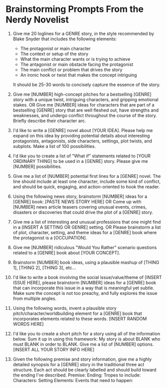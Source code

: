 # Brainstorming Prompts From the Nerdy Novelist

1. Give me 20 loglines for a GENRE story, in the style recommended by Blake Snyder that includes the following elements:

   * The protagonist or main character
   * The context or setup of the story
   * What the main character wants or is trying to achieve
   * The antagonist or main obstacle facing the protagonist
   * The main conflict or problem that drives the story
   * An ironic hook or twist that makes the concept intriguing

   It should be 25-30 words to concisely capture the essence of the story.

2. Give me [NUMBER] high-concept pitches for a bestselling [GENRE] story with a unique twist, intriguing characters, and gripping emotional stakes.
   OR
   Give me [NUMBER] ideas for characters that are part of a bestselling [GENRE] story that are well fleshed out, have strengths and weaknesses, and undergo conflict throughout the course of the story. Briefly describe their character arc.

3. I'd like to write a [GENRE] novel about [YOUR IDEA]. Please help me expand on this idea by providing potential details about interesting protagonists, antagonists, side characters, settings, plot twists, and subplots. Make a list of 100 possibilities.

4. I'd like you to create a list of "What if" statements related to [YOUR ORDINARY THING] to be used in a [GENRE] story. Please give me [NUMBER] possibilities.

5. Give me a list of [NUMBER] potential first lines for a [GENRE] novel. The line should include at least one character, include some kind of conflict, and should be quick, engaging, and action-oriented to hook the reader.

6. Using the following news story, brainstorm [NUMBER] ideas for a [GENRE] book: [PASTE NEWS STORY HERE]
   OR
   Come up with [NUMBER] news article teasers covering unusual events, crimes, disasters or discoveries that could drive the plot of a [GENRE] story.

7. Give me a list of interesting and unusual professions that one might find in a [INSERT A SETTING OR GENRE] setting.
   OR
   Please brainstorm a list of plot, character, setting, and theme ideas for a [GENRE] book where the protagonist is a [OCCUPATION].

8. Give me [NUMBER] ridiculous "Would You Rather" scenario questions related to a [GENRE] book about [YOUR CONCEPT].

9. Brainstorm [NUMBER] book ideas, using a plausible mashup of [THING 1], [THING 2], [THING 3], etc…

10. I'd like to write a book involving the social issue/value/theme of [INSERT ISSUE HERE], please brainstorm [NUMBER] ideas for a [GENRE] book that can incorporate this issue in a way that is meaningful yet subtle. Make sure the concept is not too preachy, and fully explores the issue from multiple angles.

11. Using the following words, invent a plausible story pitch/character/worldbuilding element for a [GENRE] book that incorporates elements related to these words.
    [INSERT RANDOM WORDS HERE]

12. I'd like you to create a short pitch for a story using all of the information below. Sum it up in using this framework: My story is about BLANK who must BLANK in order to BLANK. Give me a list of [NUMBER] options.
    [INSERT ALL YOUR STORY INFO HERE]

13. Given the following premise and story information, give me a highly detailed synopsis for a [GENRE] story in the traditional three act structure. Each act should be clearly labelled and should build toward the ending I've described.
    Premise:
    Ending:
    Tropes to include:
    Characters:
    Setting Elements:
    Events that need to happen:
